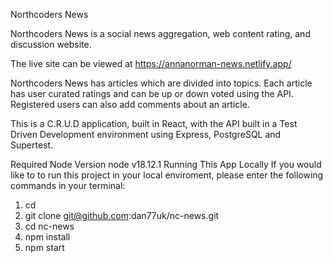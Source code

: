 Northcoders News

Northcoders News is a social news aggregation, web content rating, and discussion website.

The live site can be viewed at https://annanorman-news.netlify.app/


Northcoders News has articles which are divided into topics. Each article has user curated ratings and can be up or down voted using the API. Registered users can also add comments about an article.

This is a C.R.U.D application, built in React, with the API built in a Test Driven Development environment using Express, PostgreSQL and Supertest.

Required Node Version
node v18.12.1
Running This App Locally
If you would like to to run this project in your local enviroment, please enter the following commands in your terminal:

1. cd <your chosen folder>
2. git clone git@github.com:dan77uk/nc-news.git
3. cd nc-news
4. npm install
5. npm start
